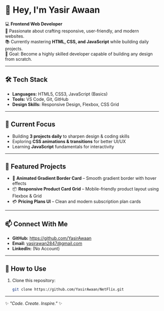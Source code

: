 # 👋 Hey, I'm Yasir Awaan

💻 **Frontend Web Developer**  
🚀 Passionate about crafting responsive, user-friendly, and modern websites.  
📚 Currently mastering **HTML, CSS, and JavaScript** while building daily projects.  
🎯 Goal: Become a highly skilled developer capable of building any design from scratch.

---

## 🛠️ Tech Stack
- **Languages:** HTML5, CSS3, JavaScript (Basics)
- **Tools:** VS Code, Git, GitHub
- **Design Skills:** Responsive Design, Flexbox, CSS Grid

---

## 📌 Current Focus
- Building **3 projects daily** to sharpen design & coding skills  
- Exploring **CSS animations & transitions** for better UI/UX  
- Learning **JavaScript** fundamentals for interactivity

---

## 📂 Featured Projects
- 🌈 **Animated Gradient Border Card** – Smooth gradient border with hover effects  
- 📦 **Responsive Product Card Grid** – Mobile-friendly product layout using Flexbox & Grid  
- 💳 **Pricing Plans UI** – Clean and modern subscription plan cards  

---

## 📫 Connect With Me
- **GitHub:** https://github.com/YasirAwaan
- **Email:** yasirawan2847@gmail.com
- **LinkedIn:** (No Account)

---
## 📂 How to Use
1. Clone this repository:  
   ```bash
   git clone https://github.com/YasirAwaan/NetFlix.git
---
✨ _"Code. Create. Inspire."_ ✨
